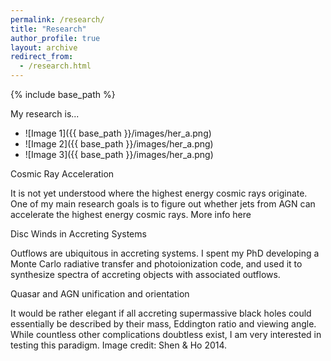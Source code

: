 ```yaml
---
permalink: /research/
title: "Research"
author_profile: true
layout: archive
redirect_from: 
  - /research.html
---
```

{% include base_path %}

<script src="{{ base_path }}/assets/js/md-gallery.js"></script>

My research is...

* ![Image 1]({{ base_path }}/images/her_a.png)
* ![Image 2]({{ base_path }}/images/her_a.png)
* ![Image 3]({{ base_path }}/images/her_a.png)

<script>
    md_gallery();
</script>

Cosmic Ray Acceleration

It is not yet understood where the highest energy cosmic rays originate. One of my main research goals is to figure out whether jets from AGN can accelerate the highest energy cosmic rays. More info here

Disc Winds in Accreting Systems

Outflows are ubiquitous in accreting systems. I spent my PhD developing a Monte Carlo radiative transfer and photoionization code, and used it to synthesize spectra of accreting objects with associated outflows.


Quasar and AGN unification and orientation

It would be rather elegant if all accreting supermassive black holes could essentially be described by their mass, Eddington ratio and viewing angle. While countless other complications doubtless exist, I am very interested in testing this paradigm. Image credit: Shen & Ho 2014.
